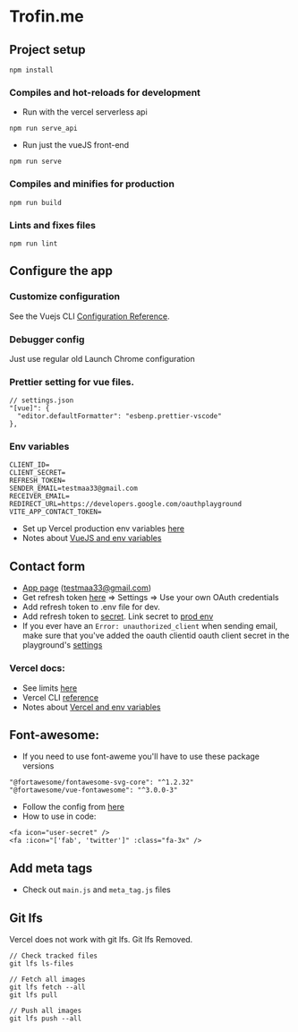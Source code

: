 # Trofin.me

## Project setup

```
npm install
```

### Compiles and hot-reloads for development

- Run with the vercel serverless api

```
npm run serve_api
```

- Run just the vueJS front-end

```
npm run serve
```

### Compiles and minifies for production

```
npm run build
```

### Lints and fixes files

```
npm run lint
```

## Configure the app

### Customize configuration

See the Vuejs CLI [Configuration Reference](https://cli.vuejs.org/config/).

### Debugger config

Just use regular old Launch Chrome configuration

### Prettier setting for vue files.

```
// settings.json
"[vue]": {
  "editor.defaultFormatter": "esbenp.prettier-vscode"
},
```

### Env variables

```
CLIENT_ID=
CLIENT_SECRET=
REFRESH_TOKEN=
SENDER_EMAIL=testmaa33@gmail.com
RECEIVER_EMAIL=
REDIRECT_URL=https://developers.google.com/oauthplayground
VITE_APP_CONTACT_TOKEN=
```

- Set up Vercel production env variables [here](https://vercel.com/victortrofin/personal-website/settings/environment-variables)
- Notes about [VueJS and env variables](https://cli.vuejs.org/guide/mode-and-env.html#example-staging-mode)

## Contact form

- [App page](https://console.developers.google.com/apis/credentials?project=send-email-from-web-form) (testmaa33@gmail.com)
- Get refresh token [here](https://developers.google.com/oauthplayground/) => Settings => Use your own OAuth credentials
- Add refresh token to .env file for dev.
- Add refresh token to [secret](https://vercel.com/docs/cli#commands/secrets). Link secret to [prod env](https://vercel.com/docs/environment-variables#)
- If you ever have an `Error: unauthorized_client` when sending email, make sure that you've added the oauth clientid oauth client secret in the playground's [settings](https://github.com/nodemailer/nodemailer/issues/564#issuecomment-763905865)

### Vercel docs:

- See limits [here](https://vercel.com/docs/platform/limits#serverless-function-size)
- Vercel CLI [reference](https://vercel.com/docs/cli#commands/overview/basic-usage)
- Notes about [Vercel and env variables](https://vercel.com/docs/environment-variables#development-environment-variables)

## Font-awesome:

- If you need to use font-aweme you'll have to use these package versions

```
"@fortawesome/fontawesome-svg-core": "^1.2.32"
"@fortawesome/vue-fontawesome": "^3.0.0-3"
```

- Follow the config from [here](https://www.npmjs.com/package/@fortawesome/vue-fontawesome)
- How to use in code:

```
<fa icon="user-secret" />
<fa :icon="['fab', 'twitter']" :class="fa-3x" />
```

## Add meta tags

- Check out `main.js` and `meta_tag.js` files

## Git lfs

Vercel does not work with git lfs. Git lfs Removed.

```
// Check tracked files
git lfs ls-files

// Fetch all images
git lfs fetch --all
git lfs pull

// Push all images
git lfs push --all
```
